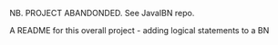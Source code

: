NB. PROJECT ABANDONDED. 
See JavaIBN repo. 


A README for this overall project - adding logical statements to a BN
